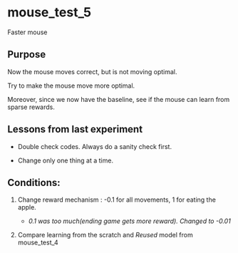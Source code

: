 # mouse_test_5

 Faster mouse


## Purpose

Now the mouse moves correct, but is not moving optimal.

Try to make the mouse move more optimal.

Moreover, since we now have the baseline, see if the mouse can learn from sparse rewards.

## Lessons from last experiment

- Double check codes. Always do a sanity check first.

- Change only one thing at a time.

## Conditions:

1. Change reward mechanism : -0.1 for all movements, 1 for eating the apple.
    - *0.1 was too much(ending game gets more reward). Changed to -0.01*

2. Compare learning from the scratch and *Reused* model from mouse_test_4
